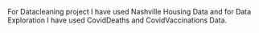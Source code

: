 For Datacleaning project I have used Nashville Housing Data and for Data Exploration I have used CovidDeaths and CovidVaccinations Data.
